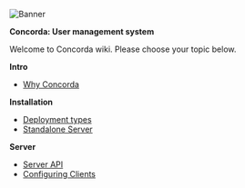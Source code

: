 ![Banner][]

**Concorda: User management system**

Welcome to Concorda wiki. Please choose your topic below.

**Intro**

* [Why Concorda](./why-concorda.md)

**Installation**

* [Deployment types](./deployment-types.md)
* [Standalone Server](./install-concorda-dashboard.md)

**Server**

* [Server API](./server-api.md)
* [Configuring Clients](./configuring-clients.md)







[Banner]: https://raw.githubusercontent.com/nearform/concorda-dashboard/master/public/client/assets/img/logo-concorda-banner.png
